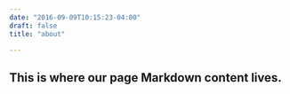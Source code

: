 ```yaml
---
date: "2016-09-09T10:15:23-04:00"
draft: false
title: "about"

---
```


## This is where our page Markdown content lives.